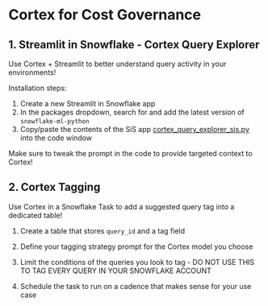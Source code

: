 # Cortex for Cost Governance

## 1. Streamlit in Snowflake - Cortex Query Explorer

Use Cortex + Streamlit to better understand query activity in your environments!

Installation steps:

1. Create a new Streamlit in Snowflake app
2. In the packages dropdown, search for and add the latest version of `snowflake-ml-python`
3. Copy/paste the contents of the SiS app [cortex_query_explorer_sis.py](./samples/retail-cg-ai-masterclass-samples/cortex-cost-governance/cortex_query_explorer_sis.py) into the code window

Make sure to tweak the prompt in the code to provide targeted context to Cortex!

## 2. Cortex Tagging

Use Cortex in a Snowflake Task to add a suggested query tag into a dedicated table!

1. Create a table that stores `query_id` and a tag field
2. Define your tagging strategy prompt for the Cortex model you choose
3. Limit the conditions of the queries you look to tag - DO NOT USE THIS TO TAG EVERY QUERY IN YOUR SNOWFLAKE ACCOUNT

4. Schedule the task to run on a cadence that makes sense for your use case